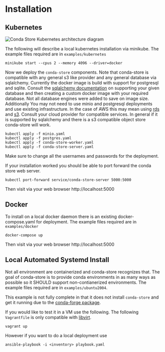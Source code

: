 # Installation

## Kubernetes

![Conda Store Kubernetes architecture diagram](_static/images/conda-store-installation-kubernetes.png)

The following will describe a local kubernetes installation via
minikube. The example files required are in `examples/kubernetes`

```shell
minikube start --cpus 2 --memory 4096 --driver=docker
```

Now we deploy the `conda-store` components. Note that conda-store is
compatible with any general s3 like provider and any general database
via sqlalchemy. Currently the docker image is build with support for
postgresql and sqlite. Consult the [sqlalchemy
documentation](https://docs.sqlalchemy.org/en/14/core/engines.html#database-urls)
on supporting your given database and then creating a custom docker
image with your required database. Not all database engines were added
to save on image size. Additionally You may not need to use minio and
postgresql deployments and use existing infrastructure. In the case of
AWS this may mean using [rds](https://aws.amazon.com/rds/) and
[s3](https://aws.amazon.com/s3/). Consult your cloud provider for
compatible services. In general if it is supported by sqlalchemy and
there is a s3 compatible object store conda-store will work.

```shell
kubectl apply -f minio.yaml
kubectl apply -f postgres.yaml
kubectl apply -f conda-store-worker.yaml
kubectl apply -f conda-store-server.yaml
```

Make sure to change all the usernames and passwords for the
deployment.

If your installation worked you should be able to port forward the
conda store web server.

```
kubectl port-forward service/conda-store-server 5000:5000
```

Then visit via your web browser http://localhost:5000


## Docker

To install on a local docker daemon there is an existing
docker-compose.yaml for deployment. The example files required are in
`examples/docker`

```shell
docker-compose up
```

Then visit via your web browser http://localhost:5000

## Local Automated Systemd Install

Not all environment are containerized and conda-store recognizes
that. The goal of conda-store is to provide conda environments in as
many ways as possible so it SHOULD support non-contianerized
environments. The example files required are in
`examples/ubuntu2004`. 

This example is not fully complete in that it does not install
`conda-store` and get it running due to the [conda-forge
package](https://github.com/conda-forge/staged-recipes/pull/13933).

If you would like to test it in a VM use the following. The following
`Vagrantfile` is only compatible with [libvirt](https://libvirt.org/).

```shell
vagrant up
```

However if you want to do a local deployment use

```shell
ansible-playbook -i <inventory> playbook.yaml
```
